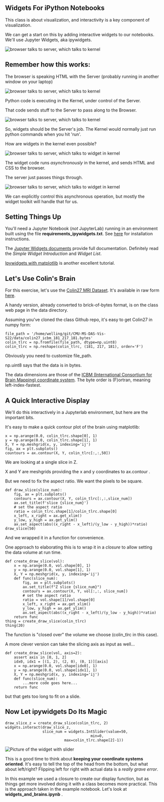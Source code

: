 ## Widgets For iPython Notebooks ##

This class is about visualization, and interactivity is a key
component of visualization.

We can get a start on this by adding interactive widgets to our notebooks.
We'll use Jupyter Widgets, aka ipywidgets.



![browser talks to server, which talks to kernel](images/browser_server_kernel.png)

## Remember how this works:

The browser is speaking HTML with the Server (probably running in
another window on your laptop)


![browser talks to server, which talks to kernel](images/browser_server_kernel.png)

Python code is executing in the Kernel, under control of the Server.

That code sends stuff to the Server to pass along to the Browser.


![browser talks to server, which talks to kernel](images/browser_server_kernel.png)

So, widgets should be the Server's job. The Kernel would normally just run python commands when you hit 'run'.

How are widgets in the kernel even possible?


![browser talks to server, which talks to widget in kernel](images/browser_server_kernel_widget.png)

The widget code runs _asynchronously_ in the kernel, and sends HTML
and CSS to the browser.  

The server just passes things through.


![browser talks to server, which talks to widget in kernel](images/browser_server_kernel_widget.png)

We can explicitly control this asynchronous operation, but mostly the
widget toolkit will handle that for us.



## Setting Things Up

You'll need a Jupyter Notebook (*not* JupyterLab) running in an environment
built using the file **requirements_ipywidgets.txt**.
See [here](you_need_multiple_venvs.html) for installation instructions.

The [Jupyter Widgets documents](https://ipywidgets.readthedocs.io/en/latest/)
provide full documentation.  Definitely read the *Simple Widget Introduction* and *Widget List*.

[Ipywidgets with matplotlib](https://kapernikov.com/ipywidgets-with-matplotlib/) is another excellent tutorial.



## Let's Use Colin's Brain

For this exercise, let's use the [Colin27 MRI Dataset](https://www.statnews.com/2017/08/02/colin-holmes-famous-brain-science/).  It's available in raw form [here](https://www.bic.mni.mcgill.ca/ServicesAtlases/Colin27).

A handy version, already converted to brick-of-bytes format, is on the
class web page in the data directory.


Assuming you've cloned the class Github repo, it's easy to get Colin27
in numpy form:
```
file_path = '/home/welling/git/CMU-MS-DAS-Vis-S22/data/colin27_icbm_181_217_181.bytes'
colin_tlrc = np.fromfile(file_path, dtype=np.uint8)
colin_tlrc = np.reshape(colin_tlrc, (181, 217, 181), order='F')
```
Obviously you need to customize file_path.

np.uint8 says that the data is in bytes.

The data dimensions are those of the [ICBM (International Consortium
for Brain Mapping) coordinate system](http://www.bmap.ucla.edu/portfolio/atlases/ICBM_Template/).  The byte order is (F)ortran,
meaning left-index-fastest.



## A Quick Interactive Display

We'll do this interactively in a Jupyterlab environment, but here are
the important bits.


It's easy to make a quick contour plot of the brain using matplotlib:
```
x = np.arange(0.0, colin_tlrc.shape[0], 1)
y = np.arange(0.0, colin_tlrc.shape[1], 1)
X, Y = np.meshgrid(x, y, indexing='ij')
fig, ax = plt.subplots()
countours = ax.contour(X, Y, colin_tlrc[:,:,50])
```

We are looking at a single slice in Z.

X and Y are meshgrids providing the x and y coordinates to ax.contour .


But we need to fix the aspect ratio.  We want the pixels to be square.
```
def draw_slice(slice_num):
    fig, ax = plt.subplots()
    contours = ax.contour(X, Y, colin_tlrc[:,:,slice_num])
    ax.set_title(f'slice {slice_num}')
    # set the aspect ratio
    ratio = colin_tlrc.shape[1]/colin_tlrc.shape[0]
    x_left, x_right = ax.get_xlim()
    y_low, y_high = ax.get_ylim()
    ax.set_aspect(abs((x_right - x_left)/(y_low - y_high))*ratio)
draw_slice(50)
```

And we wrapped it in a function for convenience.


One approach to elaborating this is to wrap it in a _closure_ to allow setting the data volume at run time.
```
def create_draw_slice(vol):
    x = np.arange(0.0, vol.shape[0], 1)
    y = np.arange(0.0, vol.shape[1], 1)
    X, Y = np.meshgrid(x, y, indexing='ij')
    def func(slice_num):
        fig, ax = plt.subplots()
        ax.set_title(f"Z slice {slice_num}")
        contours = ax.contour(X, Y, vol[:,:, slice_num])
        # set the aspect ratio
        ratio = vol.shape[1]/vol.shape[0]
        x_left, x_right = ax.get_xlim()
        y_low, y_high = ax.get_ylim()
        ax.set_aspect(abs((x_right - x_left)/(y_low - y_high))*ratio)
    return func
thing = create_draw_slice(colin_tlrc)
thing(20)
```
The function is "closed over" the volume we choose (colin_tlrc in this case).


A more clever version can take the slicing axis as input as well...
```
def create_draw_slice(vol, axis=2):
    assert axis in [0, 1, 2]
    idx0, idx1 = [(1, 2), (2, 0), (0, 1)][axis]
    x = np.arange(0.0, vol.shape[idx0], 1)
    y = np.arange(0.0, vol.shape[idx1], 1)
    X, Y = np.meshgrid(x, y, indexing='ij')
    def func(slice_num):
        ...more code goes here...
    return func
```
but that gets too long to fit on a slide.



## Now Let ipywidgets Do Its Magic

```
draw_slice_z = create_draw_slice(colin_tlrc, 2)
widgets.interact(draw_slice_z,
                 slice_num = widgets.IntSlider(value=50,
		                               min=0,
					       max=colin_tlrc.shape[2]-1))
```
![Picture of the widget with slider](images/draw_slice_z_with_slider.png)



This is a good time to think about **keeping your coordinate systems
oriented**.  It's easy to tell the top of the head from the bottom, but
what about left/right?  Flipping left for right with actual data is a
_really grave error_.



In this example we used a closure to create our display function, but
as things get more involved doing it with a class becomes more
practical.  This is the approach taken in the example notebook. Let's
look at **widgets_and_brains.ipynb** .